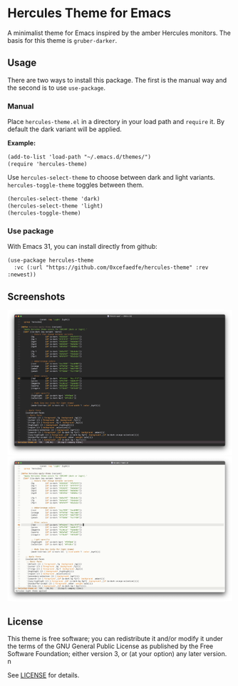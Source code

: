 # Hercules Theme for Emacs

A minimalist theme for Emacs inspired by the amber Hercules monitors. The basis for this theme is `gruber-darker`.

## Usage
There are two ways to install this package. The first is the manual way and the second is to use `use-package`.

### Manual
Place `hercules-theme.el` in a directory in your load path and `require` it. By default the dark variant will be applied.

**Example:**

```elisp
(add-to-list 'load-path "~/.emacs.d/themes/")
(require 'hercules-theme)
```
Use `hercules-select-theme` to choose between dark and light variants. `hercules-toggle-theme` toggles between them.
```elisp
(hercules-select-theme 'dark)
(hercules-select-theme 'light)
(hercules-toggle-theme)
```

### Use package

With Emacs 31, you can install directly from github:

```elisp
(use-package hercules-theme
  :vc (:url "https://github.com/0xcefaedfe/hercules-theme" :rev :newest))
```

## Screenshots

![Dark Mode](screenshots/hercules-dark.png)
![Light Mode](screenshots/hercules-light.png)

## License

This theme is free software; you can redistribute it and/or modify it under the terms of the GNU General Public License as published by the Free Software Foundation; either version 3, or (at your option) any later version.
n

See [LICENSE](LICENSE) for details.
